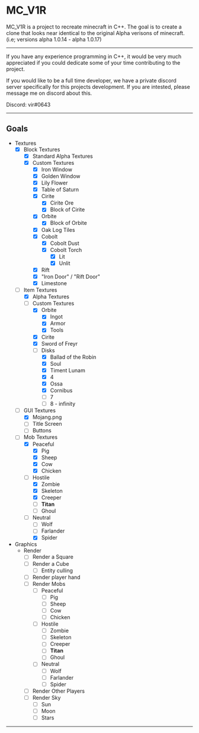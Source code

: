 # MC_V1R

MC_V1R is a project to recreate minecraft in C++. The goal is to create a clone that looks near identical to the original Alpha verisons of minecraft.
(i.e; versions alpha 1.0.14 - alpha 1.0.17)
____

If you have any experience programming in C++, it would be very much appreciated if you could dedicate some of your time contributing to the project.

If you would like to be a full time developer, we have a private discord server specifically for this projects development. If you are intested, please message me on discord about this.

Discord: vir#0643

____
## Goals

- Textures
  - [x] Block Textures
    - [x] Standard Alpha Textures
    - [x] Custom Textures
      - [x] Iron Window
      - [x] Golden Window
      - [x] Lily Flower
      - [x] Table of Saturn
      - [x] Cirite
        - [x] Cirite Ore
        - [x] Block of Cirite
      - [x] Orbite
        - [x] Block of Orbite
      - [x] Oak Log Tiles
      - [x] Cobolt
        - [x] Cobolt Dust
        - [x] Cobolt Torch
          - [x] Lit
          - [x] Unlit
      - [x] Rift
      - [x] "Iron Door" / "Rift Door"
      - [x] Limestone
  - [ ] Item Textures
    - [x] Alpha Textures
    - [ ] Custom Textures
      - [x] Orbite
        - [x] Ingot
        - [x] Armor
        - [x] Tools
      - [x] Cirite
      - [x] Sword of Freyr
      - [ ] Disks
        - [x] Ballad of the Robin
        - [x] Soul
        - [x] Timent Lunam
        - [x] 4
        - [x] Ossa
        - [x] Cornibus
        - [ ] 7
        - [ ] 8 - infinity
  - [ ] GUI Textures
    - [x] Mojang.png
    - [ ] Title Screen
    - [ ] Buttons
  - [ ] Mob Textures
    - [x] Peaceful
      - [x] Pig
      - [x] Sheep
      - [x] Cow
      - [x] Chicken
    - [ ] Hostile
      - [x] Zombie
      - [x] Skeleton
      - [x] Creeper
      - [ ] **Titan**
      - [ ] Ghoul
    - [ ] Neutral
      - [ ] Wolf
      - [ ] Farlander
      - [x] Spider
- Graphics
  - Render
    - [ ] Render a Square
    - [ ] Render a Cube
      - [ ] Entity culling
    - [ ] Render player hand
    - [ ] Render Mobs
      - [ ] Peaceful
        - [ ] Pig
        - [ ] Sheep
        - [ ] Cow
        - [ ] Chicken
      - [ ] Hostile
        - [ ] Zombie
        - [ ] Skeleton
        - [ ] Creeper
        - [ ] **Titan**
        - [ ] Ghoul
      - [ ] Neutral
        - [ ] Wolf
        - [ ] Farlander
        - [ ] Spider
    - [ ] Render Other Players
    - [ ] Render Sky
      - [ ] Sun
      - [ ] Moon
      - [ ] Stars

____
